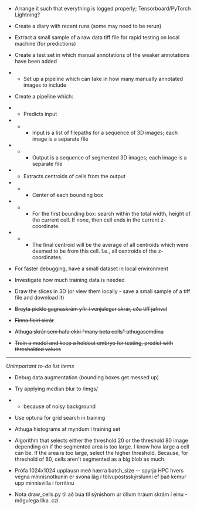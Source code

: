 - Arrange it such that everything is logged properly; Tensorboard/PyTorch Lightning?

- Create a diary with recent runs (some may need to be rerun)

- Extract a small sample of a raw data tiff file for rapid testing on local machine (for predictions)

- Create a test set in which manual annotations of the weaker annotations have been added

- - Set up a pipeline which can take in how many manually annotated images to include

- Create a pipeline which:
- - Predicts input
- - - Input is a list of filepaths for a sequence of 3D images; each image is a separate file
- - - Output is a sequence of segmented 3D images; each image is a separate file
- - Extracts centroids of cells from the output
- - - Center of each bounding box
- - - For the first bounding box: search within the total width, height of the current cell. If none, then cell ends in the current z-coordinate.
- - - The final centroid will be the average of all centroids which were deemed to be from this cell. I.e., all centroids of the z-coordinates.

- For faster debugging, have a small dataset in local environment

- Investigate how much training data is needed


- Draw the slices in 3D (or view them locally - save a small sample of a tiff file and download it)

- ~~Breyta pickle gagnaskrám yfir í venjulegar skrár, eða tiff jafnvel~~
- ~~Finna fleiri skrár~~
- ~~Athuga skrár sem hafa ekki "many beta cells" athugasemdina~~

- ~~Train a model and keep a holdout embryo for testing, predict with thresholded values~~

- - - 

*Unimportant to-do list items*

- Debug data augmentation (bounding boxes get messed up)

- Try applying median blur to /imgs/
- - because of noisy background

- Use optuna for grid search in training

- Athuga histograms af myndum í training set

- Algorithm that selects either the threshold 20 or the threshold 80 image depending on if the segmented area is too large. I know how large a cell can be. If the area is too large, select the higher threshold. Because, for threshold of 80, cells aren't segmented as a big blob as much.

- Prófa 1024x1024 upplausn með hærra batch_size -- spyrja HPC hvers vegna minnisnotkunin er svona lág í tölvupóstsskýrslunni ef það kemur upp minnisvilla í forritinu

- Nota draw_cells.py til að búa til sýnishorn úr öllum hráum skrám í einu - mögulega líka .czi.






